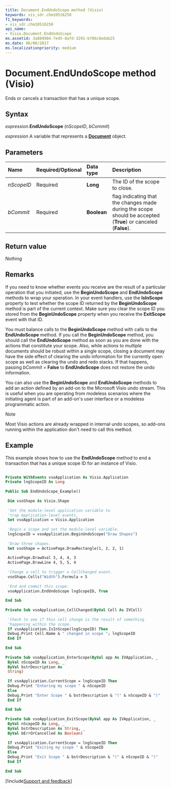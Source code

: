 ```yaml
---
title: Document.EndUndoScope method (Visio)
keywords: vis_sdr.chm10516250
f1_keywords:
- vis_sdr.chm10516250
api_name:
- Visio.Document.EndUndoScope
ms.assetid: 3a884984-7e45-8afd-3291-b706c8edab25
ms.date: 06/08/2017
ms.localizationpriority: medium
---
```



# Document.EndUndoScope method (Visio)

Ends or cancels a transaction that has a unique scope.


## Syntax

_expression_.**EndUndoScope** (_nScopeID_, _bCommit_)

_expression_ A variable that represents a **[Document](Visio.Document.md)** object.


## Parameters

|Name|Required/Optional|Data type|Description|
|:-----|:-----|:-----|:-----|
| _nScopeID_|Required| **Long**|The ID of the scope to close.|
| _bCommit_|Required| **Boolean**| flag indicating that the changes made during the scope should be accepted (**True**) or canceled (**False**).|

## Return value

Nothing


## Remarks

If you need to know whether events you receive are the result of a particular operation that you initiated, use the **BeginUndoScope** and **EndUndoScope** methods to wrap your operation. In your event handlers, use the **IsInScope** property to test whether the scope ID returned by the **BeginUndoScope** method is part of the current context. Make sure you clear the scope ID you stored from the **BeginUndoScope** property when you receive the **ExitScope** event with that ID.

You must balance calls to the **BeginUndoScope** method with calls to the **EndUndoScope** method. If you call the **BeginUndoScope** method, you should call the **EndUndoScope** method as soon as you are done with the actions that constitute your scope. Also, while actions to multiple documents should be robust within a single scope, closing a document may have the side effect of clearing the undo information for the currently open scope as well as clearing the undo and redo stacks. If that happens, passing _bCommit_ = **False** to **EndUndoScope** does not restore the undo information.

You can also use the **BeginUndoScope** and **EndUndoScope** methods to add an action defined by an add-on to the Microsoft Visio undo stream. This is useful when you are operating from modeless scenarios where the initiating agent is part of an add-on's user interface or a modeless programmatic action.




> [!NOTE] 
> Most Visio actions are already wrapped in internal undo scopes, so add-ons running within the application don't need to call this method.


## Example

This example shows how to use the **EndUndoScope** method to end a transaction that has a unique scope ID for an instance of Visio.


```vb
 
Private WithEvents vsoApplication As Visio.Application 
Private lngScopeID As Long 
 
Public Sub EndUndoScope_Example() 
 
 Dim vsoShape As Visio.Shape 
 
 'Set the module-level application variable to 
 'trap Application-level events. 
 Set vsoApplication = Visio.Application 
 
 'Begin a scope and set the module-level variable. 
 lngScopeID = vsoApplication.BeginUndoScope("Draw Shapes") 
 
 'Draw three shapes. 
 Set vsoShape = ActivePage.DrawRectangle(1, 2, 2, 1) 
 
 ActivePage.DrawOval 3, 4, 4, 3 
 ActivePage.DrawLine 4, 5, 5, 4 
 
 'Change a cell to trigger a CellChanged event. 
 vsoShape.Cells("Width").Formula = 5 
 
 'End and commit this scope. 
 vsoApplication.EndUndoScope lngScopeID, True 
 
End Sub 
 
Private Sub vsoApplication_CellChanged(ByVal Cell As IVCell) 
 
 'Check to see if this cell change is the result of something 
 'happening within the scope. 
 If vsoApplication.IsInScope(lngScopeID) Then 
 Debug.Print Cell.Name & " changed in scope "; lngScopeID 
 End If 
 
End Sub 
 
Private Sub vsoApplication_EnterScope(ByVal app As IVApplication, _ 
 ByVal nScopeID As Long, _ 
 ByVal bstrDescription As 
 String) 
 
 If vsoApplication.CurrentScope = lngScopeID Then 
 Debug.Print "Entering my scope " & nScopeID 
 Else 
 Debug.Print "Enter Scope " & bstrDescription & "(" & nScopeID & ")" 
 End If 
 
End Sub 
 
Private Sub vsoApplication_ExitScope(ByVal app As IVApplication, _ 
 ByVal nScopeID As Long, _ 
 ByVal bstrDescription As String, _ 
 ByVal bErrOrCancelled As Boolean) 
 
 If vsoApplication.CurrentScope = lngScopeID Then 
 Debug.Print "Exiting my scope " & nScopeID 
 Else 
 Debug.Print "Exit Scope " & bstrDescription & "(" & nScopeID & ")" 
 End If 
 
End Sub
```

[!include[Support and feedback](~/includes/feedback-boilerplate.md)]